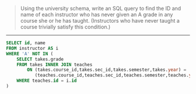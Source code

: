 > Using the university schema, write an SQL query to find the ID and name 
> of each instructor who has never given an A grade in any course she or 
> he has taught. (Instructors who have never taught a course trivially satisfy 
> this condition.)

--------------------------------

```sql
SELECT id, name 
FROM instructor AS i
WHERE 'A' NOT IN (
    SELECT takes.grade
    FROM takes INNER JOIN teaches 
        ON (takes.course_id,takes.sec_id,takes.semester,takes.year) = 
           (teaches.course_id,teaches.sec_id,teaches.semester,teaches.year)
    WHERE teaches.id = i.id
)
```